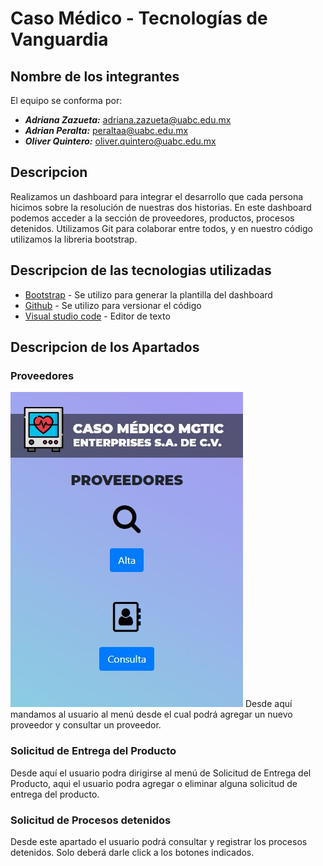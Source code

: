 # Caso Médico - Tecnologías de Vanguardia

## Nombre de los integrantes
El equipo se conforma por:
- ***Adriana Zazueta:*** adriana.zazueta@uabc.edu.mx
- ***Adrian Peralta:*** peraltaa@uabc.edu.mx
- ***Oliver Quintero:*** oliver.quintero@uabc.edu.mx

## Descripcion

Realizamos un dashboard para integrar el desarrollo que cada persona hicimos sobre la resolución de nuestras dos historias. En este dashboard podemos acceder a la sección de proveedores, productos, procesos detenidos.
Utilizamos Git para colaborar entre todos, y en nuestro código utilizamos la libreria bootstrap.

## Descripcion de las tecnologias utilizadas

* [Bootstrap](https://getbootstrap.com/) - Se utilizo para generar la plantilla del dashboard
* [Github](https://getbootstrap.com/) - Se utilizo para versionar el código
* [Visual studio code](https://code.visualstudio.com/) - Editor de texto

## Descripcion de los Apartados

### Proveedores
![Proveedores](https://github.com/tecnologia-vanguardia/tarea-dashboard/blob/desarrollo/assets/imagenes/proveedores_ss.jpg)
Desde aquí mandamos al usuario al menú desde el cual podrá agregar un nuevo proveedor y consultar un proveedor.

### Solicitud de Entrega del Producto

Desde aquí el usuario podra dirigirse al menú de Solicitud de Entrega del Producto, aqui el usuario podra agregar o eliminar alguna solicitud de entrega del producto.

### Solicitud de Procesos detenidos

Desde este apartado el usuario podrá consultar y registrar los procesos detenidos. Solo deberá darle click a los botones indicados.
